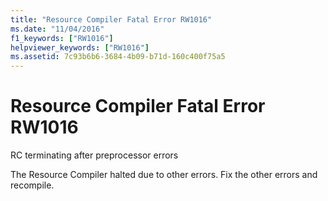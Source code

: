 ```yaml
---
title: "Resource Compiler Fatal Error RW1016"
ms.date: "11/04/2016"
f1_keywords: ["RW1016"]
helpviewer_keywords: ["RW1016"]
ms.assetid: 7c93b6b6-3684-4b09-b71d-160c400f75a5
---
```

# Resource Compiler Fatal Error RW1016

RC terminating after preprocessor errors

The Resource Compiler halted due to other errors. Fix the other errors and recompile.